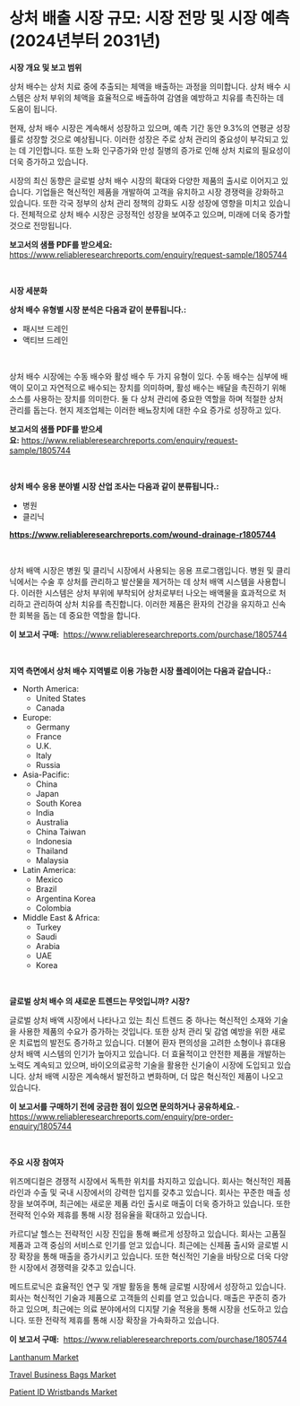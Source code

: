 <p><h1>상처 배출 시장 규모: 시장 전망 및 시장 예측 (2024년부터 2031년)</h1></p><p><strong>시장 개요 및 보고 범위</strong></p>
<p><p>상처 배수는 상처 치료 중에 추출되는 체액을 배출하는 과정을 의미합니다. 상처 배수 시스템은 상처 부위의 체액을 효율적으로 배출하여 감염을 예방하고 치유를 촉진하는 데 도움이 됩니다.</p><p>현재, 상처 배수 시장은 계속해서 성장하고 있으며, 예측 기간 동안 9.3%의 연평균 성장률로 성장할 것으로 예상됩니다. 이러한 성장은 주로 상처 관리의 중요성이 부각되고 있는 데 기인합니다. 또한 노화 인구증가와 만성 질병의 증가로 인해 상처 치료의 필요성이 더욱 증가하고 있습니다.</p><p>시장의 최신 동향은 글로벌 상처 배수 시장의 확대와 다양한 제품의 출시로 이어지고 있습니다. 기업들은 혁신적인 제품을 개발하여 고객을 유치하고 시장 경쟁력을 강화하고 있습니다. 또한 각국 정부의 상처 관리 정책의 강화도 시장 성장에 영향을 미치고 있습니다. 전체적으로 상처 배수 시장은 긍정적인 성장을 보여주고 있으며, 미래에 더욱 증가할 것으로 전망됩니다.</p></p>
<p><strong>보고서의 샘플 PDF를 받으세요:</strong> <a href="https://www.reliableresearchreports.com/enquiry/request-sample/1805744">https://www.reliableresearchreports.com/enquiry/request-sample/1805744</a></p>
<p>&nbsp;</p>
<p><strong>시장 세분화</strong></p>
<p><strong>상처 배수 유형별 시장 분석은 다음과 같이 분류됩니다.:</strong></p>
<p><ul><li>패시브 드레인</li><li>액티브 드레인</li></ul></p>
<p>&nbsp;</p>
<p><p>상처 배수 시장에는 수동 배수와 활성 배수 두 가지 유형이 있다. 수동 배수는 심부에 배액이 모이고 자연적으로 배수되는 장치를 의미하며, 활성 배수는 배달을 촉진하기 위해 소스를 사용하는 장치를 의미한다. 둘 다 상처 관리에 중요한 역할을 하며 적절한 상처 관리를 돕는다. 현지 제조업체는 이러한 배뇨장치에 대한 수요 증가로 성장하고 있다.</p></p>
<p><strong>보고서의 샘플 PDF를 받으세요:</strong>&nbsp;<a href="https://www.reliableresearchreports.com/enquiry/request-sample/1805744">https://www.reliableresearchreports.com/enquiry/request-sample/1805744</a></p>
<p>&nbsp;</p>
<p><strong> 상처 배수 응용 분야별 시장 산업 조사는 다음과 같이 분류됩니다.:</strong></p>
<p><ul><li>병원</li><li>클리닉</li></ul></p>
<p><strong><a href="https://www.reliableresearchreports.com/wound-drainage-r1805744">https://www.reliableresearchreports.com/wound-drainage-r1805744</a></strong></p>
<p>&nbsp;</p>
<p><p>상처 배액 시장은 병원 및 클리닉 시장에서 사용되는 응용 프로그램입니다. 병원 및 클리닉에서는 수술 후 상처를 관리하고 발산물을 제거하는 데 상처 배액 시스템을 사용합니다. 이러한 시스템은 상처 부위에 부착되어 상처로부터 나오는 배액물을 효과적으로 처리하고 관리하여 상처 치유를 촉진합니다. 이러한 제품은 환자의 건강을 유지하고 신속한 회복을 돕는 데 중요한 역할을 합니다.</p></p>
<p><strong>이 보고서 구매:</strong>&nbsp; <a href="https://www.reliableresearchreports.com/purchase/1805744">https://www.reliableresearchreports.com/purchase/1805744</a></p>
<p>&nbsp;</p>
<p><strong>지역 측면에서 상처 배수 지역별로 이용 가능한 시장 플레이어는 다음과 같습니다.:</strong></p>
<p><ul>
    <li>
        North America:
        <ul>
            <li>United States</li>
            <li>Canada</li>
        </ul>
    </li>
    <li>
        Europe:
        <ul>
            <li>Germany</li>
            <li>France</li>
            <li>U.K.</li>
            <li>Italy</li>
            <li>Russia</li>
        </ul>
    </li>
    <li>
        Asia-Pacific:
        <ul>
            <li>China</li>
            <li>Japan</li>
            <li>South Korea</li>
            <li>India</li>
            <li>Australia</li>
            <li>China Taiwan</li>
            <li>Indonesia</li>
            <li>Thailand</li>
            <li>Malaysia</li>
        </ul>
    </li>
    <li>
        Latin America:
        <ul>
            <li>Mexico</li>
            <li>Brazil</li>
            <li>Argentina Korea</li>
            <li>Colombia</li>
        </ul>
    </li>
    <li>
        Middle East & Africa:
        <ul>
            <li>Turkey</li>
            <li>Saudi</li>
            <li>Arabia</li>
            <li>UAE</li>
            <li>Korea</li>
        </ul>
    </li>
    </ul></p>
<p>&nbsp;</p>
<p><strong>글로벌 상처 배수 의 새로운 트렌드는 무엇입니까? 시장?</strong></p>
<p><p>글로벌 상처 배액 시장에서 나타나고 있는 최신 트렌드 중 하나는 혁신적인 소재와 기술을 사용한 제품의 수요가 증가하는 것입니다. 또한 상처 관리 및 감염 예방을 위한 새로운 치료법의 발전도 증가하고 있습니다. 더불어 환자 편의성을 고려한 소형이나 휴대용 상처 배액 시스템의 인기가 높아지고 있습니다. 더 효율적이고 안전한 제품을 개발하는 노력도 계속되고 있으며, 바이오의료공학 기술을 활용한 신기술이 시장에 도입되고 있습니다. 상처 배액 시장은 계속해서 발전하고 변화하며, 더 많은 혁신적인 제품이 나오고 있습니다.</p></p>
<p><strong>이 보고서를 구매하기 전에 궁금한 점이 있으면 문의하거나 공유하세요.</strong>- <a href="https://www.reliableresearchreports.com/enquiry/pre-order-enquiry/1805744">https://www.reliableresearchreports.com/enquiry/pre-order-enquiry/1805744</a></p>
<p>&nbsp;</p>
<p><strong>주요 시장 참여자</strong></p>
<p><p>위즈메디컬은 경쟁적 시장에서 독특한 위치를 차지하고 있습니다. 회사는 혁신적인 제품 라인과 수출 및 국내 시장에서의 강력한 입지를 갖추고 있습니다. 회사는 꾸준한 매출 성장을 보여주며, 최근에는 새로운 제품 라인 출시로 매출이 더욱 증가하고 있습니다. 또한 전략적 인수와 제휴를 통해 시장 점유율을 확대하고 있습니다.</p><p>카르디날 헬스는 전략적인 시장 진입을 통해 빠르게 성장하고 있습니다. 회사는 고품질 제품과 고객 중심의 서비스로 인기를 얻고 있습니다. 최근에는 신제품 출시와 글로벌 시장 확장을 통해 매출을 증가시키고 있습니다. 또한 혁신적인 기술을 바탕으로 더욱 다양한 시장에서 경쟁력을 갖추고 있습니다.</p><p>메드트로닉은 효율적인 연구 및 개발 활동을 통해 글로벌 시장에서 성장하고 있습니다. 회사는 혁신적인 기술과 제품으로 고객들의 신뢰를 얻고 있습니다. 매출은 꾸준히 증가하고 있으며, 최근에는 의료 분야에서의 디지턀 기술 적용을 통해 시장을 선도하고 있습니다. 또한 전략적 제휴를 통해 시장 확장을 가속화하고 있습니다.</p></p>
<p><strong>이 보고서 구매:</strong>&nbsp;&nbsp;<a href="https://www.reliableresearchreports.com/purchase/1805744">https://www.reliableresearchreports.com/purchase/1805744</a></p>
<p><p><a href="https://www.linkedin.com/pulse/lanthanum-market-provides-comprehensive-analysis-including-macro-ycqof?trackingId=8tqrJVqf7Wlk87SeeF0NLQ%3D%3D">Lanthanum Market</a></p><p><a href="https://www.linkedin.com/pulse/travel-business-bags-market-analysis-examines-its-scope-2avdc?trackingId=BpdWq3BUUw5KIQDXG%2BrqfQ%3D%3D">Travel Business Bags Market</a></p><p><a href="https://www.linkedin.com/pulse/patient-id-wristbands-market-size-global-industry-overview-segmentation-3b2yc?trackingId=DQqVlTxErWyvnYhoUUmkhA%3D%3D">Patient ID Wristbands Market</a></p></p>